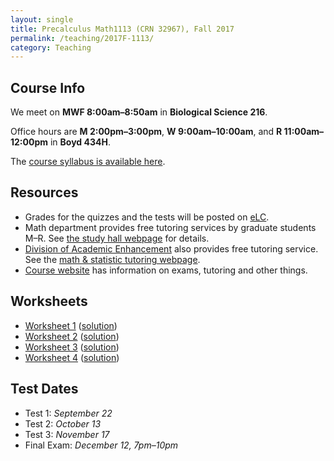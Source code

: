 ```yaml
---
layout: single
title: Precalculus Math1113 (CRN 32967), Fall 2017
permalink: /teaching/2017F-1113/
category: Teaching
---
```

## Course Info
We meet on **MWF 8:00am&ndash;8:50am** in **Biological Science 216**. 

Office hours are **M 2:00pm&ndash;3:00pm**, **W 9:00am&ndash;10:00am**, and **R 11:00am&ndash;12:00pm** in **Boyd 434H**.

The [course syllabus is available here](/static/2017F-1113/syllabus.pdf).

## Resources
+ Grades for the quizzes and the tests will be posted on [eLC](https://uga.view.usg.edu/). 
+ Math department provides free tutoring services by graduate students M&ndash;R. See [the study hall webpage](http://www.math.uga.edu/studyhall) for details.
+ [Division of Academic Enhancement](http://dae.uga.edu/) also provides free tutoring service. See the [math & statistic tutoring webpage](http://dae.uga.edu/tutoring/math-statistics/).
+ [Course website](http://www.math.uga.edu/1113) has information on exams, tutoring and other things.

## Worksheets
+ [Worksheet 1](/static/2017F-1113/w1.pdf) ([solution](/static/2017F-1113/w1sol.pdf))
+ [Worksheet 2](/static/2017F-1113/w2.pdf) ([solution](/static/2017F-1113/w2sol.pdf))
+ [Worksheet 3](/static/2017F-1113/w3.pdf) ([solution](/static/2017F-1113/w3sol.pdf))
+ [Worksheet 4](/static/2017F-1113/w4.pdf) ([solution](/static/2017F-1113/w4sol.pdf))

## Test Dates
+ Test 1: *September 22*
+ Test 2: *October 13*
+ Test 3: *November 17*
+ Final Exam: *December 12, 7pm&ndash;10pm*
